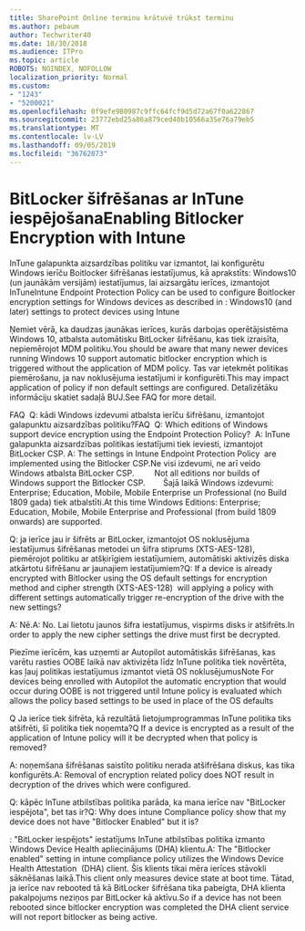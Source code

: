 ```yaml
---
title: SharePoint Online terminu krātuvē trūkst terminu
ms.author: pebaum
author: Techwriter40
ms.date: 10/30/2018
ms.audience: ITPro
ms.topic: article
ROBOTS: NOINDEX, NOFOLLOW
localization_priority: Normal
ms.custom:
- "1243"
- "5200021"
ms.openlocfilehash: 0f9efe980987c9ffc64fcf9d5d72a67f0a622867
ms.sourcegitcommit: 23772ebd25a86a879ced40b10566a35e76a79eb5
ms.translationtype: MT
ms.contentlocale: lv-LV
ms.lasthandoff: 09/05/2019
ms.locfileid: "36762073"
---
```

# <a name="enabling-bitlocker-encryption-with-intune"></a><span data-ttu-id="f6e1b-102">BitLocker šifrēšanas ar InTune iespējošana</span><span class="sxs-lookup"><span data-stu-id="f6e1b-102">Enabling Bitlocker Encryption with Intune</span></span>

<span data-ttu-id="f6e1b-103">InTune galapunkta aizsardzības politiku var izmantot, lai konfigurētu Windows ierīču Boitlocker šifrēšanas iestatījumus, kā aprakstīts: Windows10 (un jaunākām versijām) iestatījumus, lai aizsargātu ierīces, izmantojot InTune</span><span class="sxs-lookup"><span data-stu-id="f6e1b-103">Intune Endpoint Protection Policy can be used to configure Boitlocker encryption settings for Windows devices as described in : Windows10 (and later) settings to protect devices using Intune</span></span>

<span data-ttu-id="f6e1b-104">Ņemiet vērā, ka daudzas jaunākas ierīces, kurās darbojas operētājsistēma Windows 10, atbalsta automātisku BitLocker šifrēšanu, kas tiek izraisīta, nepiemērojot MDM politiku.</span><span class="sxs-lookup"><span data-stu-id="f6e1b-104">You should be aware that many newer devices running Windows 10 support automatic bitlocker encryption which is triggered without the application of MDM policy.</span></span> <span data-ttu-id="f6e1b-105">Tas var ietekmēt politikas piemērošanu, ja nav noklusējuma iestatījumi ir konfigurēti.</span><span class="sxs-lookup"><span data-stu-id="f6e1b-105">This may impact application of policy if non default settings are configured.</span></span> <span data-ttu-id="f6e1b-106">Detalizētāku informāciju skatiet sadaļā BUJ.</span><span class="sxs-lookup"><span data-stu-id="f6e1b-106">See FAQ for more detail.</span></span>


<span data-ttu-id="f6e1b-107">FAQ  Q: kādi Windows izdevumi atbalsta ierīču šifrēšanu, izmantojot galapunktu aizsardzības politiku?</span><span class="sxs-lookup"><span data-stu-id="f6e1b-107">FAQ  Q: Which editions of Windows support device encryption using the Endpoint Protection Policy?</span></span>
<span data-ttu-id="f6e1b-108"> A: InTune galapunkta aizsardzības politikas iestatījumi tiek ieviesti, izmantojot BitLocker CSP.</span><span class="sxs-lookup"><span data-stu-id="f6e1b-108"> A: The settings in Intune Endpoint Protection Policy  are implemented using the Bitlocker CSP.</span></span><span data-ttu-id="f6e1b-109">Ne visi izdevumi, ne arī veido Windows atbalsta BitLocker CSP. 
     </span><span class="sxs-lookup"><span data-stu-id="f6e1b-109">  Not all editions nor builds of Windows support the Bitlocker CSP. 
     </span></span> <span data-ttu-id="f6e1b-110">Šajā laikā Windows izdevumi: Enterprise; Education, Mobile, Mobile Enterprise un Professional (no Build 1809 gada) tiek atbalstīti.</span><span class="sxs-lookup"><span data-stu-id="f6e1b-110">At this time Windows Editions: Enterprise; Education, Mobile, Mobile Enterprise and Professional (from build 1809 onwards) are supported.</span></span>




<span data-ttu-id="f6e1b-111">Q: ja ierīce jau ir šifrēts ar BitLocker, izmantojot OS noklusējuma iestatījumus šifrēšanas metodei un šifra stiprums (XTS-AES-128), piemērojot politiku ar atšķirīgiem iestatījumiem, automātiski aktivizēs diska atkārtotu šifrēšanu ar jaunajiem iestatījumiem?</span><span class="sxs-lookup"><span data-stu-id="f6e1b-111">Q: If a device is already encrypted with Bitlocker using the OS default settings for encryption method and cipher strength (XTS-AES-128)  will applying a policy with different settings automatically trigger re-encryption of the drive with the new settings?</span></span>

<span data-ttu-id="f6e1b-112">A: Nē.</span><span class="sxs-lookup"><span data-stu-id="f6e1b-112">A: No.</span></span> <span data-ttu-id="f6e1b-113">Lai lietotu jaunos šifra iestatījumus, vispirms disks ir atšifrēts.</span><span class="sxs-lookup"><span data-stu-id="f6e1b-113">In order to apply the new cipher settings the drive must first be decrypted.</span></span>

<span data-ttu-id="f6e1b-114">Piezīme ierīcēm, kas uzņemti ar Autopilot automātiskās šifrēšanas, kas varētu rasties OOBE laikā nav aktivizēta līdz InTune politika tiek novērtēta, kas ļauj politikas iestatījumus izmantot vietā OS noklusējumus</span><span class="sxs-lookup"><span data-stu-id="f6e1b-114">Note For devices being enrolled with Autopilot the automatic encryption that would occur during OOBE is not triggered until Intune policy is evaluated which allows the policy based settings to be used in place of the OS defaults</span></span>




<span data-ttu-id="f6e1b-115">Q Ja ierīce tiek šifrēta, kā rezultātā lietojumprogrammas InTune politika tiks atšifrēti, šī politika tiek noņemta?</span><span class="sxs-lookup"><span data-stu-id="f6e1b-115">Q If a device is encrypted as a result of the  application of Intune policy will it be decrypted when that policy is removed?</span></span>

<span data-ttu-id="f6e1b-116">A: noņemšana šifrēšanas saistīto politiku nerada atšifrēšana diskus, kas tika konfigurēts.</span><span class="sxs-lookup"><span data-stu-id="f6e1b-116">A: Removal of encryption related policy does NOT result in decryption of the drives which were configured.</span></span>




<span data-ttu-id="f6e1b-117">Q: kāpēc InTune atbilstības politika parāda, ka mana ierīce nav "BitLocker iespējota", bet tas ir?</span><span class="sxs-lookup"><span data-stu-id="f6e1b-117">Q: Why does intune Compliance policy show that my device does not have "Bitlocker Enabled" but it is?</span></span>

<span data-ttu-id="f6e1b-118">: "BitLocker iespējots" iestatījums InTune atbilstības politika izmanto Windows Device Health apliecinājums (DHA) klientu.</span><span class="sxs-lookup"><span data-stu-id="f6e1b-118">A: The "Bitlocker enabled" setting in intune compliance policy utilizes the Windows Device Health Attestation  (DHA) client.</span></span> <span data-ttu-id="f6e1b-119">Šis klients tikai mēra ierīces stāvokli sāknēšanas laikā.</span><span class="sxs-lookup"><span data-stu-id="f6e1b-119">This client only measures device state at boot time.</span></span> <span data-ttu-id="f6e1b-120">Tātad, ja ierīce nav rebooted tā kā BitLocker šifrēšana tika pabeigta, DHA klienta pakalpojums neziņos par BitLocker kā aktīvu.</span><span class="sxs-lookup"><span data-stu-id="f6e1b-120">So if a device has not been rebooted since bitlocker encryption was completed the DHA client service will not report bitlocker as being active.</span></span>